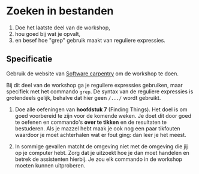 # Zoeken in bestanden

1. Doe het laatste deel van de workshop,
2. hou goed bij wat je opvalt,
3. en besef hoe "grep" gebruik maakt van reguliere expressies.

## Specificatie

Gebruik de website van [Software carpentry](https://swcarpentry.github.io/shell-novice/) om de workshop te doen.

Bij dit deel van de workshop ga je reguliere expressies gebruiken, maar specifiek met het commando `grep`. De syntax van de reguliere expressies is grotendeels gelijk, behalve dat hier geen `/.../` wordt gebruikt.

1.  Doe alle oefeningen van **hoofdstuk 7** (Finding Things). Het doel is om goed voorbereid te zijn voor de komende weken. Je doet dit door goed te oefenen en commando's **over te tikken** en de resultaten te bestuderen. Als je mazzel hebt maak je ook nog een paar tikfouten waardoor je moet achterhalen wat er fout ging: dan leer je het meest.

1.  In sommige gevallen matcht de omgeving niet met de omgeving die jij op je computer hebt. Zorg dat je uitzoekt hoe je dan moet handelen en betrek de assistenten hierbij. Je zou elk commando in de workshop moeten kunnen uitproberen.
